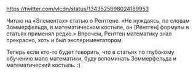 https://twitter.com/vlcdn/status/1343525698024189953

Читаю на «Элементах» статью о Рентгене.
«Не нуждаясь, по словам Зоммерфельда, в математическом костыле, он [Рентген] формулы в статьях применял редко.»
Впрочем, Рентген математику знал прекрасно, хоть и был экспериментатором.

Теперь если кто-то будет говорить, что в статьях по глубокому обучению мало математики, буду вспоминать Зоммерфельда и математический костыль. :)
